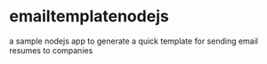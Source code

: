 # emailtemplatenodejs
a sample nodejs app to generate a quick template for sending email resumes to companies
